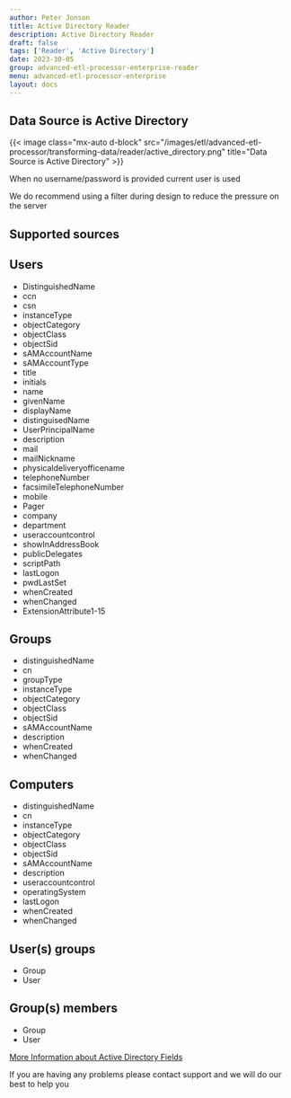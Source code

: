 ```yaml
---
author: Peter Jonson
title: Active Directory Reader
description: Active Directory Reader
draft: false
tags: ['Reader', 'Active Directory']
date: 2023-30-05
group: advanced-etl-processor-enterprise-reader
menu: advanced-etl-processor-enterprise
layout: docs
---
```


## Data Source is Active Directory

{{< image class="mx-auto d-block"  src="/images/etl/advanced-etl-processor/transforming-data/reader/active_directory.png" title="Data Source is Active Directory" >}}

When no username/password is provided current user is used

We do recommend using a filter during design to reduce the pressure on the server

## Supported sources

## Users

- DistinguishedName
- ccn
- csn
- instanceType
- objectCategory
- objectClass
- objectSid
- sAMAccountName
- sAMAccountType
- title
- initials
- name
- givenName
- displayName
- distinguisedName
- UserPrincipalName
- description
- mail
- mailNickname
- physicaldeliveryofficename
- telephoneNumber
- facsimileTelephoneNumber
- mobile
- Pager
- company
- department
- useraccountcontrol
- showInAddressBook
- publicDelegates
- scriptPath
- lastLogon
- pwdLastSet
- whenCreated
- whenChanged
- ExtensionAttribute1-15

## Groups

- distinguishedName
- cn
- groupType
- instanceType
- objectCategory
- objectClass
- objectSid
- sAMAccountName
- description
- whenCreated
- whenChanged

## Computers

- distinguishedName
- cn
- instanceType
- objectCategory
- objectClass
- objectSid
- sAMAccountName
- description
- useraccountcontrol
- operatingSystem
- lastLogon
- whenCreated
- whenChanged

## User(s) groups

- Group
- User

## Group(s) members

- Group
- User

[More Information about Active Directory Fields](http://edocs.mitel.com/UG/Apps-Solutions/MiCollab%207.1/MiCollab%20Client/Admin_WebHelp7.1/uca/common_ad_ldap_field_mappings.htm)

If you are having any problems please contact support and we will do our best to help you

